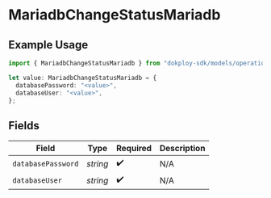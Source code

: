# MariadbChangeStatusMariadb

## Example Usage

```typescript
import { MariadbChangeStatusMariadb } from "dokploy-sdk/models/operations";

let value: MariadbChangeStatusMariadb = {
  databasePassword: "<value>",
  databaseUser: "<value>",
};
```

## Fields

| Field              | Type               | Required           | Description        |
| ------------------ | ------------------ | ------------------ | ------------------ |
| `databasePassword` | *string*           | :heavy_check_mark: | N/A                |
| `databaseUser`     | *string*           | :heavy_check_mark: | N/A                |